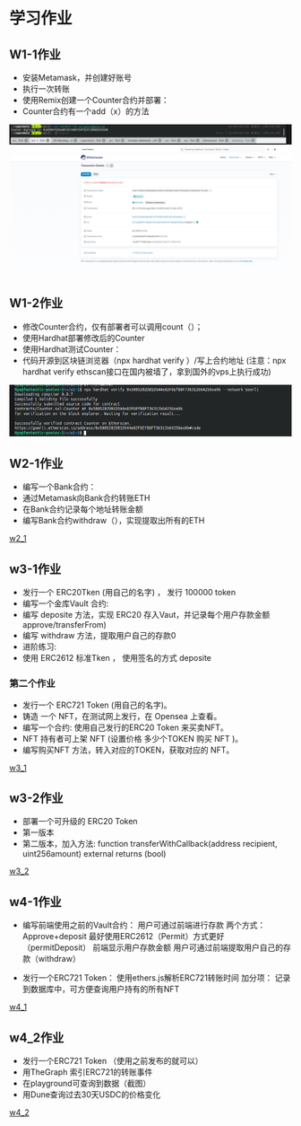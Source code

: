 #  学习作业


## W1-1作业
* 安装Metamask，并创建好账号
* 执行一次转账
* 使用Remix创建一个Counter合约并部署：
*   Counter合约有一个add（x）的方法

![w1_1_1](https://github.com/hadesjaky/LearnSol2/blob/master/w1_1/w1_1.png)
![w1_1_2](https://github.com/hadesjaky/LearnSol2/blob/master/w1_1/w1_1_2.png)

## W1-2作业
* 修改Counter合约，仅有部署者可以调用count（）；
* 使用Hardhat部署修改后的Counter
* 使用Hardhat测试Counter：
* 代码开源到区块链浏览器（npx hardhat verify ）/写上合约地址
(注意：npx hardhat verify  ethscan接口在国内被墙了，拿到国外的vps上执行成功)

![w1_2](https://github.com/hadesjaky/LearnSol2/blob/master/w1_2/w1_2.png)

## W2-1作业
* 编写一个Bank合约：
*  通过Metamask向Bank合约转账ETH
*  在Bank合约记录每个地址转账金额
*  编写Bank合约withdraw（），实现提取出所有的ETH

[w2_1](https://github.com/hadesjaky/LearnSol2/tree/master/w2_1)

## w3-1作业
* 发行一个 ERC20Tken (用自己的名字) ， 发行 100000 token
* 编写一个金库Vault 合约:
* 编写 deposite 方法，实现 ERC20 存入Vaut，并记录每个用户存款金额 approve/transferFrom)
* 编写 withdraw 方法，提取用户自己的存款0
* 进阶练习:
* 使用 ERC2612 标准Tken ， 使用签名的方式 deposite
### 第二个作业
* 发行一个 ERC721 Token (用自己的名字)。
* 铸造 一个 NFT，在测试网上发行，在 Opensea 上查看。
* 编写一个合约: 使用自己发行的ERC20 Token 来买卖NFT。
* NFT 持有者可上架 NFT (设置价格 多少个TOKEN 购买 NFT )。
* 编写购买NFT 方法，转入对应的TOKEN，获取对应的 NFT。

[w3_1](https://github.com/hadesjaky/LearnSol2/tree/master/w3_1)

## w3-2作业
* 部署一个可升级的 ERC20 Token
* 第一版本
* 第二版本，加入方法: function transferWithCallback(address recipient, uint256amount) external returns (bool)

[w3_2](https://github.com/hadesjaky/LearnSol2/tree/master/w3_2)

## w4-1作业
* 编写前端使用之前的Vault合约：
用户可通过前端进行存款
  两个方式： Approve+deposit
  最好使用ERC2612（Permit）方式更好  （permitDeposit）
  前端显示用户存款金额
  用户可通过前端提取用户自己的存款（withdraw）

* 发行一个ERC721 Token：
  使用ethers.js解析ERC721转账时间
  加分项： 记录到数据库中，可方便查询用户持有的所有NFT

[w4_1](https://github.com/hadesjaky/LearnSol2/tree/master/w4_1)

## w4_2作业
*  发行一个ERC721 Token （使用之前发布的就可以）
*  用TheGraph 索引ERC721的转账事件
*  在playground可查询到数据（截图）
*  用Dune查询过去30天USDC的价格变化

[w4_2](https://github.com/hadesjaky/LearnSol2/tree/master/w4_2)
